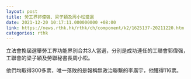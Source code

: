 ```yaml
---
layout: post
title: 勞工界郭偉强、梁子穎及周小松當選
date: 2021-12-20 10:17:11.000000000 +08:00
link: https://news.rthk.hk/rthk/ch/component/k2/1625137-20211220.htm
categories: rthk
---
```


立法會換屆選舉勞工界功能界別合共3人當選，分別是成功連任的工聯會郭偉强，工聯會的梁子穎及勞聯秘書長周小松。

他們均取得300多票，唯一落敗的是報稱無政治聯繫的李廣宇，他獲得116票。
